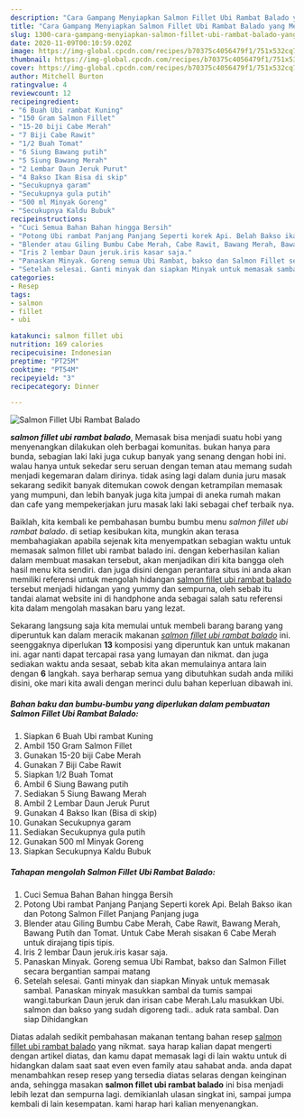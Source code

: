 ```yaml
---
description: "Cara Gampang Menyiapkan Salmon Fillet Ubi Rambat Balado yang Menggugah Selera"
title: "Cara Gampang Menyiapkan Salmon Fillet Ubi Rambat Balado yang Menggugah Selera"
slug: 1300-cara-gampang-menyiapkan-salmon-fillet-ubi-rambat-balado-yang-menggugah-selera
date: 2020-11-09T00:10:59.020Z
image: https://img-global.cpcdn.com/recipes/b70375c4056479f1/751x532cq70/salmon-fillet-ubi-rambat-balado-foto-resep-utama.jpg
thumbnail: https://img-global.cpcdn.com/recipes/b70375c4056479f1/751x532cq70/salmon-fillet-ubi-rambat-balado-foto-resep-utama.jpg
cover: https://img-global.cpcdn.com/recipes/b70375c4056479f1/751x532cq70/salmon-fillet-ubi-rambat-balado-foto-resep-utama.jpg
author: Mitchell Burton
ratingvalue: 4
reviewcount: 12
recipeingredient:
- "6 Buah Ubi rambat Kuning"
- "150 Gram Salmon Fillet"
- "15-20 biji Cabe Merah"
- "7 Biji Cabe Rawit"
- "1/2 Buah Tomat"
- "6 Siung Bawang putih"
- "5 Siung Bawang Merah"
- "2 Lembar Daun Jeruk Purut"
- "4 Bakso Ikan Bisa di skip"
- "Secukupnya garam"
- "Secukupnya gula putih"
- "500 ml Minyak Goreng"
- "Secukupnya Kaldu Bubuk"
recipeinstructions:
- "Cuci Semua Bahan Bahan hingga Bersih"
- "Potong Ubi rambat Panjang Panjang Seperti korek Api. Belah Bakso ikan dan Potong Salmon Fillet Panjang Panjang juga"
- "Blender atau Giling Bumbu Cabe Merah, Cabe Rawit, Bawang Merah, Bawang Putih dan Tomat. Untuk Cabe Merah sisakan 6 Cabe Merah untuk dirajang tipis tipis."
- "Iris 2 lembar Daun jeruk.iris kasar saja."
- "Panaskan Minyak. Goreng semua Ubi Rambat, bakso dan Salmon Fillet secara bergantian sampai matang"
- "Setelah selesai. Ganti minyak dan siapkan Minyak untuk memasak sambal. Panaskan minyak masukkan sambal da tumis sampai wangi.taburkan Daun jeruk dan irisan cabe Merah.Lalu masukkan Ubi. salmon dan bakso yang sudah digoreng tadi.. aduk rata sambal. Dan siap Dihidangkan"
categories:
- Resep
tags:
- salmon
- fillet
- ubi

katakunci: salmon fillet ubi 
nutrition: 169 calories
recipecuisine: Indonesian
preptime: "PT25M"
cooktime: "PT54M"
recipeyield: "3"
recipecategory: Dinner

---
```



![Salmon Fillet Ubi Rambat Balado](https://img-global.cpcdn.com/recipes/b70375c4056479f1/751x532cq70/salmon-fillet-ubi-rambat-balado-foto-resep-utama.jpg)

<b><i>salmon fillet ubi rambat balado</i></b>, Memasak bisa menjadi suatu hobi yang menyenangkan dilakukan oleh berbagai komunitas. bukan hanya para bunda, sebagian laki laki juga cukup banyak yang senang dengan hobi ini. walau hanya untuk sekedar seru seruan dengan teman atau memang sudah menjadi kegemaran dalam dirinya. tidak asing lagi dalam dunia juru masak sekarang sedikit banyak ditemukan cowok dengan ketrampilan memasak yang mumpuni, dan lebih banyak juga kita jumpai di aneka rumah makan dan cafe yang mempekerjakan juru masak laki laki sebagai chef terbaik nya.



Baiklah, kita kembali ke pembahasan bumbu bumbu menu <i>salmon fillet ubi rambat balado</i>. di setiap kesibukan kita, mungkin akan terasa membahagiakan apabila sejenak kita menyempatkan sebagian waktu untuk memasak salmon fillet ubi rambat balado ini. dengan keberhasilan kalian dalam membuat masakan tersebut, akan menjadikan diri kita bangga oleh hasil menu kita sendiri. dan juga disini dengan perantara situs ini anda akan memiliki referensi untuk mengolah hidangan <u>salmon fillet ubi rambat balado</u> tersebut menjadi hidangan yang yummy dan sempurna, oleh sebab itu tandai alamat website ini di handphone anda sebagai salah satu referensi kita dalam mengolah masakan baru yang lezat.


Sekarang langsung saja kita memulai untuk membeli barang barang yang diperuntuk kan dalam meracik makanan <u><i>salmon fillet ubi rambat balado</i></u> ini. seenggaknya diperlukan <b>13</b> komposisi yang diperuntuk kan untuk makanan ini. agar nanti dapat tercapai rasa yang lumayan dan nikmat. dan juga sediakan waktu anda sesaat, sebab kita akan memulainya antara lain dengan <b>6</b> langkah. saya berharap semua yang dibutuhkan sudah anda miliki disini, oke mari kita awali dengan merinci dulu bahan keperluan dibawah ini.

<!--inarticleads1-->

##### Bahan baku dan bumbu-bumbu yang diperlukan dalam pembuatan Salmon Fillet Ubi Rambat Balado:

1. Siapkan 6 Buah Ubi rambat Kuning
1. Ambil 150 Gram Salmon Fillet
1. Gunakan 15-20 biji Cabe Merah
1. Gunakan 7 Biji Cabe Rawit
1. Siapkan 1/2 Buah Tomat
1. Ambil 6 Siung Bawang putih
1. Sediakan 5 Siung Bawang Merah
1. Ambil 2 Lembar Daun Jeruk Purut
1. Gunakan 4 Bakso Ikan (Bisa di skip)
1. Gunakan Secukupnya garam
1. Sediakan Secukupnya gula putih
1. Gunakan 500 ml Minyak Goreng
1. Siapkan Secukupnya Kaldu Bubuk




<!--inarticleads2-->

##### Tahapan mengolah Salmon Fillet Ubi Rambat Balado:

1. Cuci Semua Bahan Bahan hingga Bersih
1. Potong Ubi rambat Panjang Panjang Seperti korek Api. Belah Bakso ikan dan Potong Salmon Fillet Panjang Panjang juga
1. Blender atau Giling Bumbu Cabe Merah, Cabe Rawit, Bawang Merah, Bawang Putih dan Tomat. Untuk Cabe Merah sisakan 6 Cabe Merah untuk dirajang tipis tipis.
1. Iris 2 lembar Daun jeruk.iris kasar saja.
1. Panaskan Minyak. Goreng semua Ubi Rambat, bakso dan Salmon Fillet secara bergantian sampai matang
1. Setelah selesai. Ganti minyak dan siapkan Minyak untuk memasak sambal. Panaskan minyak masukkan sambal da tumis sampai wangi.taburkan Daun jeruk dan irisan cabe Merah.Lalu masukkan Ubi. salmon dan bakso yang sudah digoreng tadi.. aduk rata sambal. Dan siap Dihidangkan




Diatas adalah sedikit pembahasan makanan tentang bahan resep <u>salmon fillet ubi rambat balado</u> yang nikmat. saya harap kalian dapat mengerti dengan artikel diatas, dan kamu dapat memasak lagi di lain waktu untuk di hidangkan dalam saat saat even even family atau sahabat anda. anda dapat menambahkan resep resep yang tersedia diatas selaras dengan keinginan anda, sehingga masakan <b>salmon fillet ubi rambat balado</b> ini bisa menjadi lebih lezat dan sempurna lagi. demikianlah ulasan singkat ini, sampai jumpa kembali di lain kesempatan. kami harap hari kalian menyenangkan.
